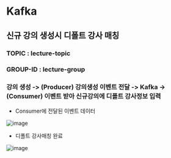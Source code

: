 # Kafka 
## 신규 강의 생성시 디폴트 강사 매칭

### TOPIC : lecture-topic 
### GROUP-ID : lecture-group
### 강의 생성 -> (Producer) 강의생성 이벤트 전달 -> Kafka -> (Consumer) 이벤트 받아 신규강의에 디폴트 강사정보 입력

- Consumer에 전달된 이벤트 데이터

![image](https://user-images.githubusercontent.com/53042885/165819986-4659e479-72bb-4e1c-a8f2-ee271cde20ef.png)

- 디폴트 강사매칭 완료

![image](https://user-images.githubusercontent.com/53042885/165821448-66404632-6dd4-4922-bd67-e1fe863fa80f.png)


